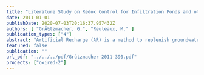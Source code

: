 ```yaml
---
title: "Literature Study on Redox Control for Infiltration Ponds and other Subsurface Systems"
date: 2011-01-01
publishDate: 2020-07-03T20:16:37.957432Z
authors: [ "GrÃ¼tzmacher, G.", "Reuleaux, M." ]
publication_types: ["4"]
abstract: "Artificial Recharge (AR) is a method to replenish groundwater in case of insufficient water availability or poor quality. For drinking water production, AR is often used as water purification step to avoid direct surface water abstraction. Besides physical filtration, purification is achieved through chemical processes like precipitation, sorption and (bio-) degradation. These are usually closely linked to redox conditions. It is the activity of micro-organisms and related chemical reactions that change the redox conditions, which in turn control the presence of substances and therefore the water quality. Typical pollutants in surface water that need to be addressed are organic compounds (e.g. pharmaceutical residues or pesticides), pathogens and heavy metals. The purpose of this report is to introduce the theoretical background on redox zoning in infiltration ponds and to review publications in the search for applicable methods capable of controlling redox conditions. This shall serve as basis for further laboratory and technical scale experiments in the course of the OXIRED project. The “optimal redox zonation” for maximum removal of redox-dependent substances is a concept with the aim of defining optimum residence times based on the degradation kinetics of contaminants in the source water: If substances or substance groups that show enhanced removal under anoxic to anaerobic conditions are not present in the source water at drinking water relevant concentrations, anoxic to anaerobic conditions should be avoided in order not to mobilize iron and other inorganic trace elements. Maximum benefit for aerobic subsurface passage is reached after 30 d, for anoxic / anaerobic subsurface passage after 100 d. However, already 15 d of aerobic and 2 d of anoxic / anaerobic passage lead to substantial removal or redox-sensitive substances or substance groups. The main drivers for redox zonation in AR systems are the availability of oxidizing agents (oxygen, nitrate), of reducing agents (organic matter, reduced mineral phases), of nutrients, the biological activity (in infiltration pond and subsurface), and the residence time. These drivers are in turn controlled by many natural, site-specific (exogenous) and design & operation-related (decision) variables. Exogenous variables are e.g. aquifer geochemistry, temperature or natural groundwater recharge whereas the decision variables comprise factors such as pond geometry, distance between pond and well, well depth, pumping rate etc. Theoretically, a wide range of possibilities could be applied to adjust the infiltration pond, the hyporheic zone and the subsurface passage, but only few seem technically feasible. These are e.g. the control of sunlight and temperature in the infiltration pond and upper sediment, the control of water movement in the pond to avoid excessive algal growth while enriching the water with oxygen. For the same reason nutrients could be added or avoided, influencing biomass production. Specific filter material could be used with defined content and characteristic of organic carbon to serve as electron acceptors. Infiltration rates could be controlled by adjusting the hydraulic head in order to enhance the formation of an unsaturated zone. Further downstream the application of redox controlling substances via injection wells could be possible, as well as controlling the residence times by adjusting pumping rates or creating hydraulic barrier wells at different distances from infiltration pond. For newly constructed AR systems the well field design (pond geometry, distance between pond and well, well depth) could be optimized with respect to redox zonation, as long as the other requirements (mainly sufficient production rates) are met. No examples for redox control in infiltration ponds were identified. Therefore, two examples of redox control measures are described: the first serves an artificial reoxidation of a polluted aquifer “BIOXWAND®” and the second provides injection of treated water to influence the redox conditions in the aquifer “Vyridox” and “Nitridox”."
featured: false
publication: ""
url_pdf: "../../../pdf/Grützmacher-2011-390.pdf"
projects: ["oxired-2"]
---
```


